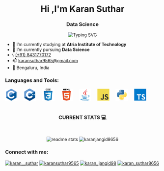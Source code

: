 <h1 align="center"> Hi ,I'm Karan Suthar</h1> 
<h3 align="center"> Data Science </h3> 
<p align="center">
  <img src="https://readme-typing-svg.demolab.com?font=Fira+Code&weight=600&size=28&duration=4000&pause=1000&color=d1ff33&center=true&vCenter=true&width=435&lines=WELCOME+TO+MY+GITHUB+ACC." alt="Typing SVG" />
</p> 

- 🔭 I’m currently studying at **Atria Institute of Technology**    
- 📖 I’m currently pursuing **Data Science**
- 📞  [(+91) 8431770172](tel:8431770172) 
- 📫  [karansuthar9565@gmail.com](mailto:karansuthar9565@gmail.com)
- 📍 Bengaluru, India 

 <h3 align="left">Languages and Tools: </h3>

<div align="left" style="display: flex; flex-wrap: wrap; gap: 20px;">
  <a href="https://www.cprogramming.com/" target="_blank" rel="noreferrer"> 
    <img src="https://raw.githubusercontent.com/devicons/devicon/master/icons/c/c-original.svg" alt="c" width="40" height="40"/> 
  </a>
  <a href="https://www.w3schools.com/cpp/" target="_blank" rel="noreferrer"> 
    <img src="https://raw.githubusercontent.com/devicons/devicon/master/icons/cplusplus/cplusplus-original.svg" alt="cplusplus" width="40" height="40"/> 
  </a>
  <a href="https://www.w3schools.com/css/" target="_blank" rel="noreferrer"> 
    <img src="https://raw.githubusercontent.com/devicons/devicon/master/icons/css3/css3-original-wordmark.svg" alt="css3" width="40" height="40"/> 
  </a>
  <a href="https://www.w3.org/html/" target="_blank" rel="noreferrer"> 
    <img src="https://raw.githubusercontent.com/devicons/devicon/master/icons/html5/html5-original-wordmark.svg" alt="html5" width="40" height="40"/> 
  </a>
  <a href="https://www.java.com" target="_blank" rel="noreferrer"> 
    <img src="https://raw.githubusercontent.com/devicons/devicon/master/icons/java/java-original.svg" alt="java" width="40" height="40"/> 
  </a>
  <a href="https://developer.mozilla.org/en-US/docs/Web/JavaScript" target="_blank" rel="noreferrer"> 
    <img src="https://raw.githubusercontent.com/devicons/devicon/master/icons/javascript/javascript-original.svg" alt="javascript" width="40" height="40"/> 
  </a>
  <a href="https://www.python.org" target="_blank" rel="noreferrer"> 
    <img src="https://raw.githubusercontent.com/devicons/devicon/master/icons/python/python-original.svg" alt="python" width="40" height="40"/> 
  </a>
  <a href="https://www.typescriptlang.org/" target="_blank" rel="noreferrer"> 
    <img src="https://raw.githubusercontent.com/devicons/devicon/master/icons/typescript/typescript-original.svg" alt="typescript" width="40" height="40"/> 
  </a>
</div>
<br/>
    <h3 align="center"> CURRENT STATS 💻</h3>
  <br>

<p align="center">
  <img width="400" src="https://github-readme-stats.vercel.app/api?username=KaranJangid8656&show_icons=true&theme=react&rank_icon=github&border_radius=10" alt="readme stats" />
  <img width="350" src="https://github-readme-stats.vercel.app/api/top-langs?username=karanjangid8656&show_icons=true&locale=en&layout=compact&theme=dark" alt="karanjangid8656" />
</p>


<h3 align="left">Connect with me: </h3>
<p align="left">
<a href="https://twitter.com/karan__suthar" target="blank"><img align="center" src="https://raw.githubusercontent.com/rahuldkjain/github-profile-readme-generator/master/src/images/icons/Social/twitter.svg" alt="karan__suthar" height="30" width="40" /></a>
<a href="https://linkedin.com/in/karansuthar9565" target="blank"><img align="center" src="https://raw.githubusercontent.com/rahuldkjain/github-profile-readme-generator/master/src/images/icons/Social/linked-in-alt.svg" alt="karansuthar9565" height="30" width="40" /></a>
<a href="https://instagram.com/karan_jangid98" target="blank"><img align="center" src="https://raw.githubusercontent.com/rahuldkjain/github-profile-readme-generator/master/src/images/icons/Social/instagram.svg" alt="karan_jangid98" height="30" width="40" /></a>
<a href="https://www.leetcode.com/karan_suthar8656" target="blank"><img align="center" src="https://raw.githubusercontent.com/rahuldkjain/github-profile-readme-generator/master/src/images/icons/Social/leet-code.svg" alt="karan_suthar8656" height="30" width="40" /></a>
</p>

